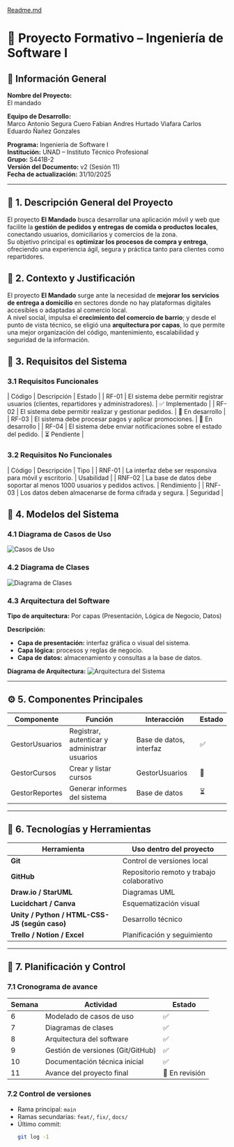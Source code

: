 [Readme.md](https://github.com/user-attachments/files/23221157/Readme.md)
# 🧩 Proyecto Formativo – Ingeniería de Software I

## 📌 Información General
**Nombre del Proyecto:**  
El mandado

**Equipo de Desarrollo:**  
Marco Antonio Segura Cuero
Fabian Andres Hurtado Viafara
Carlos Eduardo Ñañez Gonzales

**Programa:** Ingeniería de Software I  
**Institución:** UNAD – Instituto Técnico Profesional  
**Grupo:** S441B-2  
**Versión del Documento:** v2 (Sesión 11)  
**Fecha de actualización:**  31/10/2025

---

## 🎯 1. Descripción General del Proyecto

El proyecto **El Mandado** busca desarrollar una aplicación móvil y web que facilite la **gestión de pedidos y entregas de comida o productos locales**, conectando usuarios, domiciliarios y comercios de la zona.  
Su objetivo principal es **optimizar los procesos de compra y entrega**, ofreciendo una experiencia ágil, segura y práctica tanto para clientes como repartidores.

## 🧠 2. Contexto y Justificación

El proyecto **El Mandado** surge ante la necesidad de **mejorar los servicios de entrega a domicilio** en sectores donde no hay plataformas digitales accesibles o adaptadas al comercio local.  
A nivel social, impulsa el **crecimiento del comercio de barrio**; y desde el punto de vista técnico, se eligió una **arquitectura por capas**, lo que permite una mejor organización del código, mantenimiento, escalabilidad y seguridad de la información.

## 🧩 3. Requisitos del Sistema

### 3.1 Requisitos Funcionales
| Código | Descripción | Estado |
| RF-01 | El sistema debe permitir registrar usuarios (clientes, repartidores y administradores). | ✅ Implementado |
| RF-02 | El sistema debe permitir realizar y gestionar pedidos. | 🔄 En desarrollo |
| RF-03 | El sistema debe procesar pagos y aplicar promociones. | 🔄 En desarrollo |
| RF-04 | El sistema debe enviar notificaciones sobre el estado del pedido. | ⏳ Pendiente |



### 3.2 Requisitos No Funcionales
| Código | Descripción | Tipo |
| RNF-01 | La interfaz debe ser responsiva para móvil y escritorio. | Usabilidad |
| RNF-02 | La base de datos debe soportar al menos 1000 usuarios y pedidos activos. | Rendimiento |
| RNF-03 | Los datos deben almacenarse de forma cifrada y segura. | Seguridad |


## 🧭 4. Modelos del Sistema

### 4.1 Diagrama de Casos de Uso
<!-- Inserta aquí una imagen o enlace al diagrama actualizado -->
![Casos de Uso](./docs/diagramas/casos_de_uso.png)

### 4.2 Diagrama de Clases
<!-- Inserta aquí una imagen o enlace -->
![Diagrama de Clases](./docs/diagramas/diagrama_clases.png)

### 4.3 Arquitectura del Software
<!-- Explica brevemente la estructura arquitectónica y su lógica -->
**Tipo de arquitectura:** Por capas (Presentación, Lógica de Negocio, Datos)

**Descripción:**
- **Capa de presentación:** interfaz gráfica o visual del sistema.  
- **Capa lógica:** procesos y reglas de negocio.  
- **Capa de datos:** almacenamiento y consultas a la base de datos.  

**Diagrama de Arquitectura:**
![Arquitectura del Sistema](./docs/diagramas/arquitectura.png)

---

## ⚙️ 5. Componentes Principales
| Componente | Función | Interacción | Estado |
|-------------|----------|-------------|--------|
| GestorUsuarios | Registrar, autenticar y administrar usuarios | Base de datos, interfaz | ✅ |
| GestorCursos | Crear y listar cursos | GestorUsuarios | 🔄 |
| GestorReportes | Generar informes del sistema | Base de datos | ⏳ |

---

## 🧰 6. Tecnologías y Herramientas
| Herramienta | Uso dentro del proyecto |
|--------------|------------------------|
| **Git** | Control de versiones local |
| **GitHub** | Repositorio remoto y trabajo colaborativo |
| **Draw.io / StarUML** | Diagramas UML |
| **Lucidchart / Canva** | Esquematización visual |
| **Unity / Python / HTML-CSS-JS (según caso)** | Desarrollo técnico |
| **Trello / Notion / Excel** | Planificación y seguimiento |

---

## 📅 7. Planificación y Control
### 7.1 Cronograma de avance
| Semana | Actividad | Estado |
|---------|------------|--------|
| 6 | Modelado de casos de uso | ✅ |
| 7 | Diagramas de clases | ✅ |
| 8 | Arquitectura del software | ✅ |
| 9 | Gestión de versiones (Git/GitHub) | ✅ |
| 10 | Documentación técnica inicial | ✅ |
| 11 | Avance del proyecto final | 🔄 En revisión |

### 7.2 Control de versiones
- Rama principal: `main`
- Ramas secundarias: `feat/`, `fix/`, `docs/`
- Último commit:  
  ```bash
  git log -1
